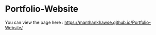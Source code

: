# Portfolio-Website
You can view the page here : https://manthankhawse.github.io/Portfolio-Website/
